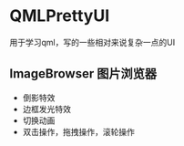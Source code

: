 # QMLPrettyUI
用于学习qml，写的一些相对来说复杂一点的UI

## ImageBrowser 图片浏览器
- 倒影特效
- 边框发光特效
- 切换动画
- 双击操作，拖拽操作，滚轮操作
